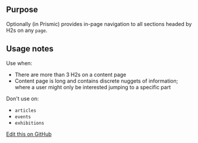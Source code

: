 ## Purpose

Optionally (in Prismic) provides in-page navigation to all sections headed by H2s on any `page`.

## Usage notes

Use when:
- There are more than 3 H2s on a content page
- Content page is long and contains discrete nuggets of information; where a user might only be interested jumping to a specific part

Don't use on:
- `articles`
- `events`
- `exhibitions`

[Edit this on GitHub](https://github.com/wellcomecollection/wellcomecollection.org/edit/master/common/views/components/OnThisPageAnchors/README.md)

